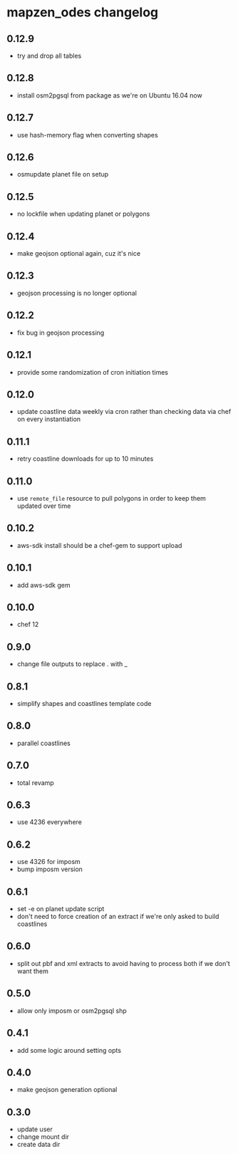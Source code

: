mapzen_odes changelog
=====================

0.12.9
------
* try and drop all tables

0.12.8
------
* install osm2pgsql from package as we're on Ubuntu 16.04 now

0.12.7
------
* use hash-memory flag when converting shapes

0.12.6
------
* osmupdate planet file on setup

0.12.5
------
* no lockfile when updating planet or polygons

0.12.4
------
* make geojson optional again, cuz it's nice

0.12.3
------
* geojson processing is no longer optional

0.12.2
------
* fix bug in geojson processing

0.12.1
------
* provide some randomization of cron initiation times

0.12.0
------
* update coastline data weekly via cron rather than checking data via chef on every instantiation

0.11.1
------
* retry coastline downloads for up to 10 minutes

0.11.0
------
* use `remote_file` resource to pull polygons in order to keep them updated over time

0.10.2
------
* aws-sdk install should be a chef-gem to support upload

0.10.1
------
* add aws-sdk gem

0.10.0
------
* chef 12

0.9.0
-----
* change file outputs to replace . with _

0.8.1
-----
* simplify shapes and coastlines template code

0.8.0
-----
* parallel coastlines

0.7.0
-----
* total revamp

0.6.3
-----
* use 4236 everywhere

0.6.2
-----
* use 4326 for imposm
* bump imposm version

0.6.1
-----
* set -e on planet update script
* don't need to force creation of an extract if we're only asked to build coastlines

0.6.0
-----
* split out pbf and xml extracts to avoid having to process both if we don't want them

0.5.0
-----
* allow only imposm or osm2pgsql shp

0.4.1
-----
* add some logic around setting opts

0.4.0
-----
* make geojson generation optional

0.3.0
-----
* update user
* change mount dir
* create data dir
